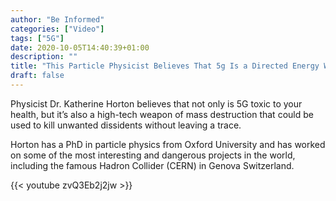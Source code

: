 ```yaml
---
author: "Be Informed"
categories: ["Video"]
tags: ["5G"]
date: 2020-10-05T14:40:39+01:00
description: ""
title: "This Particle Physicist Believes That 5g Is a Directed Energy Weapon Designed for Control"
draft: false
---
```


Physicist Dr. Katherine Horton believes that not only is 5G toxic to  your health, but it’s also a high-tech weapon of mass destruction that  could be used to kill unwanted dissidents without leaving a trace.

Horton has a PhD in particle physics from Oxford University and has worked on  some of the most interesting and dangerous projects in the world,  including the famous Hadron Collider (CERN) in Genova Switzerland.

{{< youtube zvQ3Eb2j2jw >}}